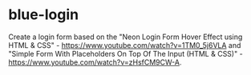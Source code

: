 # blue-login
Create a login form based on the "Neon Login Form Hover Effect using HTML &amp; CSS" - https://www.youtube.com/watch?v=1TM0_5j6VLA and "Simple Form With Placeholders On Top Of The Input (HTML &amp; CSS)" - https://www.youtube.com/watch?v=zHsfCM9CW-A.
